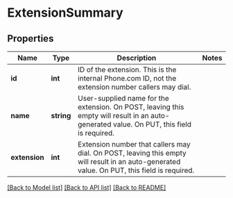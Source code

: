 # ExtensionSummary

## Properties
Name | Type | Description | Notes
------------ | ------------- | ------------- | -------------
**id** | **int** | ID of the extension. This is the internal Phone.com ID, not the extension number callers may dial. | 
**name** | **string** | User-supplied name for the extension. On POST, leaving this empty will result in an auto-generated value. On PUT, this field is required. | 
**extension** | **int** | Extension number that callers may dial. On POST, leaving this empty will result in an auto-generated value. On PUT, this field is required. | 

[[Back to Model list]](../README.md#documentation-for-models) [[Back to API list]](../README.md#documentation-for-api-endpoints) [[Back to README]](../README.md)



